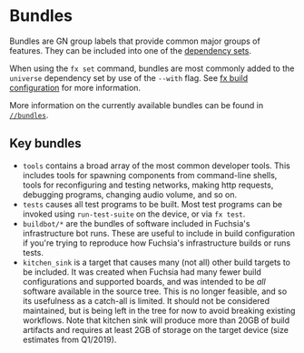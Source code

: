 # Bundles

Bundles are GN group labels that provide common major groups of features.
They can be included into one of the [dependency
sets](boards_and_products.md#dependency-sets).

When using the `fx set` command, bundles are most commonly added to the
`universe` dependency set by use of the `--with` flag. See [fx build
configuration][fx-build-config] for more information.

More information on the currently available bundles can be found in
[`//bundles`](/bundles/README.md).

## Key bundles

* `tools` contains a broad array of the most common developer tools. This
  includes tools for spawning components from command-line shells, tools for
  reconfiguring and testing networks, making http requests, debugging programs,
  changing audio volume, and so on.
* `tests` causes all test programs to be built. Most test programs can be
  invoked using `run-test-suite` on the device, or via `fx test`.
* `buildbot/*` are the bundles of software included in Fuchsia's infrastructure
  bot runs. These are useful to include in build configuration if you're trying
  to reproduce how Fuchsia's infrastructure builds or runs tests.
* `kitchen_sink` is a target that causes many (not all) other build targets to
  be included. It was created when Fuchsia had many fewer build configurations
  and supported boards, and was intended to be *all* software available in the
  source tree. This is no longer feasible, and so its usefulness as a
  catch-all is limited. It should not be considered maintained, but is being
  left in the tree for now to avoid breaking existing workflows. Note that
  kitchen sink will produce more than 20GB of build artifacts and requires at
  least 2GB of storage on the target device (size estimates from Q1/2019).

[fx-build-config]: /docs/development/build/fx.md#configure-a-build
